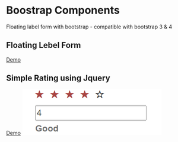 # Boostrap Components
Floating label form with bootstrap - compatible with bootstrap 3 &amp; 4

## Floating Lebel Form
<a href="https://htmlpreview.github.io/?https://github.com/sourav101/bootstrap-floating-label-form/blob/master/bootstrap-floating-label-form.html">Demo</a>
## Simple Rating using Jquery 
<a href="https://htmlpreview.github.io/?https://github.com/souravmsh/bootstrap-components/blob/master/rating-using-jquery.html">Demo</a>
![alt text](https://github.com/sourav101/bootstrap-components/blob/master/assets/rate.PNG)
